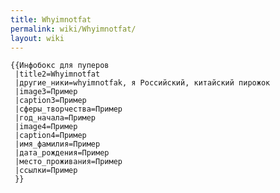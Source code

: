 ```yaml
---
title: Whyimnotfat
permalink: wiki/Whyimnotfat/
layout: wiki
---
```


`{{Инфобокс для пуперов`  
` |title2=Whyimnotfat`  
` |другие_ники=whyimnotfak, я Российский, китайский пирожок`  
` |image3=Пример`  
` |caption3=Пример`  
` |сферы_творчества=Пример`  
` |год_начала=Пример`  
` |image4=Пример`  
` |caption4=Пример`  
` |имя_фамилия=Пример`  
` |дата_рождения=Пример`  
` |место_проживания=Пример`  
` |ссылки=Пример`  
` }}`
